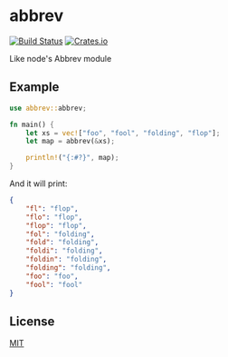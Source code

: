 # abbrev

[![Build Status](https://travis-ci.org/arniu/abbrev-rs.svg?branch=master)](https://travis-ci.org/arniu/abbrev-rs)
[![Crates.io](https://img.shields.io/crates/v/abbrev)](https://crates.io/crates/abbrev)

Like node's Abbrev module

## Example

```rust
use abbrev::abbrev;

fn main() {
    let xs = vec!["foo", "fool", "folding", "flop"];
    let map = abbrev(&xs);

    println!("{:#?}", map);
}
```

And it will print:

```json
{
    "fl": "flop",
    "flo": "flop",
    "flop": "flop",
    "fol": "folding",
    "fold": "folding",
    "foldi": "folding",
    "foldin": "folding",
    "folding": "folding",
    "foo": "foo",
    "fool": "fool"
}
```

## License

[MIT](LICENSE)
